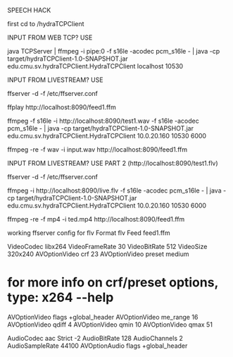 SPEECH HACK

first cd to /hydraTCPClient


INPUT FROM WEB TCP? USE

java TCPServer | ffmpeg -i pipe:0 -f s16le -acodec pcm_s16le - | java -cp target/hydraTCPClient-1.0-SNAPSHOT.jar edu.cmu.sv.hydraTCPClient.HydraTCPClient localhost 10530




INPUT FROM LIVESTREAM? USE

ffserver -d -f /etc/ffserver.conf

ffplay http://localhost:8090/feed1.ffm

ffmpeg -f s16le -i http://localhost:8090/test1.wav -f s16le -acodec pcm_s16le - | java -cp target/hydraTCPClient-1.0-SNAPSHOT.jar edu.cmu.sv.hydraTCPClient.HydraTCPClient 10.0.20.160 10530 6000

ffmpeg -re -f wav -i input.wav http://localhost:8090/feed1.ffm


INPUT FROM LIVESTREAM? USE PART 2 (http://localhost:8090/test1.flv)


ffserver -d -f /etc/ffserver.conf

ffmpeg -i http://localhost:8090/live.flv -f s16le -acodec pcm_s16le - | java -cp target/hydraTCPClient-1.0-SNAPSHOT.jar edu.cmu.sv.hydraTCPClient.HydraTCPClient 10.0.20.160 10530 6000

ffmpeg -re -f mp4 -i ted.mp4 http://localhost:8090/feed1.ffm


working ffserver config for flv
<Stream live.flv>
Format flv
Feed feed1.ffm

VideoCodec libx264 
VideoFrameRate 30
VideoBitRate 512
VideoSize 320x240 
AVOptionVideo crf 23
AVOptionVideo preset medium
# for more info on crf/preset options, type: x264 --help
AVOptionVideo flags +global_header
AVOptionVideo me_range 16
AVOptionVideo qdiff 4
AVOptionVideo qmin 10
AVOptionVideo qmax 51

AudioCodec aac
Strict -2
AudioBitRate 128
AudioChannels 2
AudioSampleRate 44100
AVOptionAudio flags +global_header
</Stream>